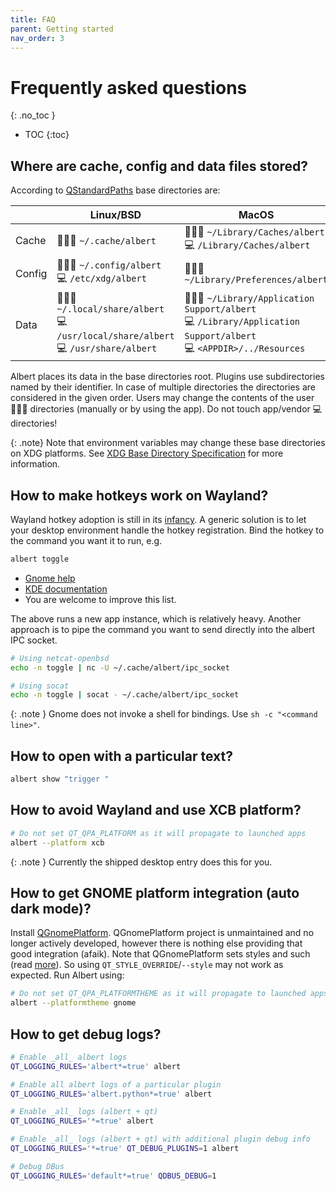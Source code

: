 ```yaml
---
title: FAQ
parent: Getting started
nav_order: 3
---
```


# Frequently asked questions
{: .no_toc }

- TOC
{:toc}


## Where are cache, config and data files stored?

According to [QStandardPaths](https://doc.qt.io/qt-6/qstandardpaths.html#StandardLocation-enum) base directories are:

|           | Linux/BSD                                                                                | MacOS                                                                                                                    |
|-----------|------------------------------------------------------------------------------------------|--------------------------------------------------------------------------------------------------------------------------|
| Cache | 👨🏼‍💻 `~/.cache/albert`                                                                | 👨🏼‍💻 `~/Library/Caches/albert`<br>💻 `/Library/Caches/albert`                                                         |
| Config | 👨🏼‍💻 `~/.config/albert`<br>💻 `/etc/xdg/albert`                                       | 👨🏼‍💻 `~/Library/Preferences/albert`                                                                                   |
| Data      | 👨🏼‍💻 `~/.local/share/albert`<br>💻 `/usr/local/share/albert`<br>💻 `/usr/share/albert` | 👨🏼‍💻 `~/Library/Application Support/albert`<br>💻 `/Library/Application Support/albert`<br>💻 `<APPDIR>/../Resources` |

Albert places its data in the base directories root.
Plugins use subdirectories named by their identifier.
In case of multiple directories the directories are considered in the given order. 
Users may change the contents of the user 👨🏼‍💻 directories (manually or by using the app).
Do not touch app/vendor 💻 directories!

{: .note}
Note that environment variables may change these base directories on XDG platforms.
See [XDG Base Directory Specification](https://specifications.freedesktop.org/basedir-spec/latest/index.html) for more information.
  

## How to make hotkeys work on Wayland?

Wayland hotkey adoption is still in its [infancy](https://dec05eba.com/2024/03/29/wayland-global-hotkeys-shortcut-is-mostly-useless/).
A generic solution is to let your desktop environment handle the hotkey registration.
Bind the hotkey to the command you want it to run, e.g. 

```bash 
albert toggle
```

- [Gnome help](https://help.gnome.org/users/gnome-help/stable/keyboard-shortcuts-set.html.en)
- [KDE documentation](https://docs.kde.org/stable5/en/khelpcenter/fundamentals/shortcuts.html)
- You are welcome to improve this list. 

The above runs a new app instance, which is relatively heavy.
Another approach is to pipe the command you want to send directly into the albert IPC socket.

```bash
# Using netcat-openbsd
echo -n toggle | nc -U ~/.cache/albert/ipc_socket

# Using socat
echo -n toggle | socat - ~/.cache/albert/ipc_socket
```

{: .note }
Gnome does not invoke a shell for bindings. Use ```sh -c "<command line>"```.


## How to open with a particular text?

```bash
albert show "trigger "
```


## How to avoid Wayland and use XCB platform? 

```bash
# Do not set QT_QPA_PLATFORM as it will propagate to launched apps
albert --platform xcb
```

{: .note }
Currently the shipped desktop entry does this for you.


## How to get GNOME platform integration (auto dark mode)?

Install [QGnomePlatform](https://github.com/FedoraQt/QGnomePlatform).
QGnomePlatform project is unmaintained and no longer actively developed, however there is nothing else providing that good integration (afaik).
Note that QGnomePlatform sets styles and such (read [more](https://jgrulich.cz/2023/03/08/explained-qgnomeplatform-and-adwaita-qt/#QGnomePlatform)).
So using `QT_STYLE_OVERRIDE`/`--style` may not work as expected. Run Albert using:

```bash
# Do not set QT_QPA_PLATFORMTHEME as it will propagate to launched apps
albert --platformtheme gnome
```


## How to get debug logs?

```bash
# Enable _all_ albert logs
QT_LOGGING_RULES='albert*=true' albert

# Enable all albert logs of a particular plugin
QT_LOGGING_RULES='albert.python*=true' albert

# Enable _all_ logs (albert + qt)
QT_LOGGING_RULES='*=true' albert

# Enable _all_ logs (albert + qt) with additional plugin debug info
QT_LOGGING_RULES='*=true' QT_DEBUG_PLUGINS=1 albert

# Debug DBus
QT_LOGGING_RULES='default*=true' QDBUS_DEBUG=1 
```
